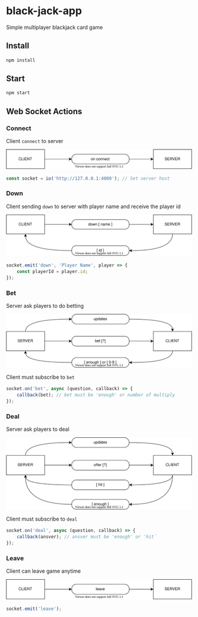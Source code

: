 # black-jack-app
Simple multiplayer blackjack card game

## Install
```sh
npm install
```

## Start
```sh
npm start
```

## Web Socket Actions

### Connect
Client `connect` to server

![connect](readme/connect.svg)

```javascript
const socket = io('http://127.0.0.1:4000'); // Set server host
```

### Down
Client sending `down` to server with player name and receive the player id

![down](readme/down.svg)

```javascript
socket.emit('down', 'Player Name', player => {
    const playerId = player.id;
});
```

### Bet
Server ask players to do betting

![betting](readme/betting.svg)

Client must subscribe to `bet`

```javascript
socket.on('bet', async (question, callback) => {
    callback(bet); // bet must be 'enough' or number of multiply
});
```

### Deal
Server ask players to deal

![deal](readme/deal.svg)

Client must subscribe to `deal`

```javascript
socket.on('deal', async (question, callback) => {
    callback(ansver); // ansver must be 'enough' or 'hit`
});
```

### Leave
Client can leave game anytime 

![leave](readme/leave.svg)

```javascript
socket.emit('leave');
```
